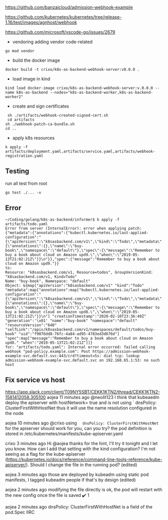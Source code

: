 https://github.com/banzaicloud/admission-webhook-example

https://github.com/kubernetes/kubernetes/tree/release-1.16/test/images/agnhost/webhook

https://github.com/microsoft/vscode-go/issues/2679


- vendoring adding vendor code-related
```
go mod vendor
```

- build the docker image
```
docker build -t crixo/k8s-as-backend-webhook-server:v0.0.0 .
```

- load image in kind
```
kind load docker-image crixo/k8s-as-backend-webhook-server:v.0.0.0 --name k8s-as-backend --nodes="k8s-as-backend-worker,k8s-as-backend-worker2"
```

- create and sign certificates
```
 sh ./artifacts/webhook-created-signed-cert.sh
 cd artifacts
sh ./webhook-patch-ca-bundle.sh
cd ..
```

- apply k8s resources
```
k apply -f artifacts/deployment.yaml,artifacts/service.yaml,artifacts/webhook-registration.yaml  
```

## Testing
run all test from root
```
go test ./... -v
```


## Error
```
~/Coding/golang/k8s-as-backend/informer$ k apply -f artifacts/todo.yaml 
Error from server (InternalError): error when applying patch:
{"metadata":{"annotations":{"kubectl.kubernetes.io/last-applied-configuration":"{\"apiVersion\":\"k8sasbackend.com/v1\",\"kind\":\"Todo\",\"metadata\":{\"annotations\":{},\"name\":\"buy-book\",\"namespace\":\"default\"},\"spec\":{\"message\":\"Remember to buy a book about cloud on Amazon upd9.\",\"when\":\"2019-05-13T21:02:21Z\"}}\n"}},"spec":{"message":"Remember to buy a book about cloud on Amazon upd9."}}
to:
Resource: "k8sasbackend.com/v1, Resource=todos", GroupVersionKind: "k8sasbackend.com/v1, Kind=Todo"
Name: "buy-book", Namespace: "default"
Object: &{map["apiVersion":"k8sasbackend.com/v1" "kind":"Todo" "metadata":map["annotations":map["kubectl.kubernetes.io/last-applied-configuration":"{\"apiVersion\":\"k8sasbackend.com/v1\",\"kind\":\"Todo\",\"metadata\":{\"annotations\":{},\"name\":\"buy-book\",\"namespace\":\"default\"},\"spec\":{\"message\":\"Remember to buy a book about cloud on Amazon upd8.\",\"when\":\"2019-05-13T21:02:21Z\"}}\n"] "creationTimestamp":"2020-02-10T23:36:40Z" "generation":'\x01' "name":"buy-book" "namespace":"default" "resourceVersion":"640" "selfLink":"/apis/k8sasbackend.com/v1/namespaces/default/todos/buy-book" "uid":"f9076dd8-76fc-4a84-ad95-4783ed3d676d"] "spec":map["message":"Remember to buy a book about cloud on Amazon upd8." "when":"2019-05-13T21:02:21Z"]]}
for: "artifacts/todo.yaml": Internal error occurred: failed calling webhook "pod-policy.example.com": Post https://admission-webhook-example-svc.default.svc:443/crd?timeout=5s: dial tcp: lookup admission-webhook-example-svc.default.svc on 192.168.65.1:53: no such host
```

## Fix service vs host
https://app.slack.com/client/T09NY5SBT/CEKK1KTN2/thread/CEKK1KTN2-1581412058.305100
aojea  11 minutes ago
@neolit123 I think that kubeaedm deploy the apiserver with hostNetwork= true and  is not using `
  dnsPolicy: ClusterFirstWithHostNet
 thus it will use the name resolution configured in the node

aojea  10 minutes ago
@crixo using `  dnsPolicy: ClusterFirstWithHostNet` for the apiserver should work for you, can you try? the pod definition is stored in /etc/kubernetes/manifests/kube-apiserver.yaml

crixo  3 minutes ago
Hi @aojea thanks for the hint, I'll try it tonight and I let you know. How can I add that setting with the kind configuration? I'm not seeing as a flag for the kube-apiserver (https://kubernetes.io/docs/reference/command-line-tools-reference/kube-apiserver/). Should I change the file in the running pod? (edited) 

aojea  3 minutes ago
those are deployed by kubeadm using static pod manifests, I tagged kubeadm people if that's by design (edited) 

aojea  2 minutes ago
modifying the file directly is ok, the pod will restart with the new config once the file is saved
:heavy_check_mark:
1


aojea  2 minutes ago
dnsPolicy: ClusterFirstWithHostNet is a field of the pod.Spec IIRC